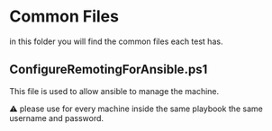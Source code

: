 # Common Files

in this folder you will find the common files each test has.

## ConfigureRemotingForAnsible.ps1

This file is used to allow ansible to manage the machine.

:warning: please use for every machine inside the same playbook the same username and password.